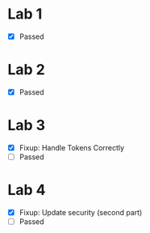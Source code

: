 # Lab 1

- [X] Passed

# Lab 2

- [X] Passed

# Lab 3

- [X] Fixup: Handle Tokens Correctly
- [ ] Passed

# Lab 4

- [X] Fixup: Update security (second part)
- [ ] Passed